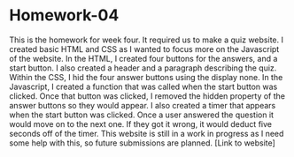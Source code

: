 # Homework-04
This is the homework for week four. It required us to make a quiz website. I created basic HTML and CSS as I wanted to focus more on the Javascript of the website. In the HTML, I created four buttons for the answers, and a start button. I also created a header and a paragraph describing the quiz. Within the CSS, I hid the four answer buttons using the display none. In the Javascript, I created a function that was called when the start button was clicked. Once that button was clicked, I removed the hidden property of the answer buttons so they would appear. I also created a timer that appears when the start button was clicked. Once a user answered the question it would move on to the next one. If they got it wrong, it would deduct five seconds off of the timer. This website is still in a work in progress as I need some help with this, so future submissions are planned. 
[Link to website]